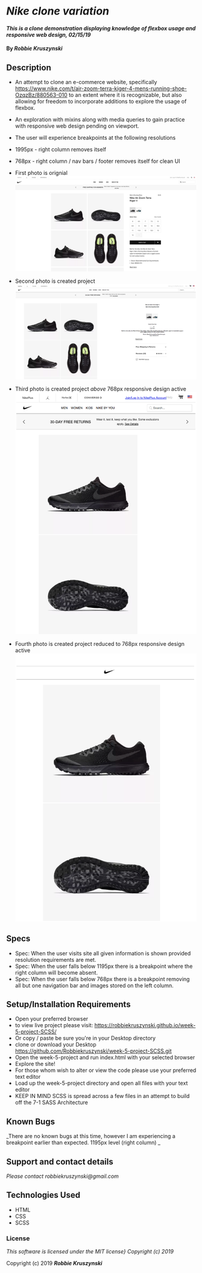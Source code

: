 # _Nike clone variation_

#### _This is a clone demonstration displaying knowledge of flexbox usage and responsive web design, 02/15/19_

#### By _**Robbie Kruszynski**_

## Description

* An attempt to clone an e-commerce website, specifically https://www.nike.com/t/air-zoom-terra-kiger-4-mens-running-shoe-OzqzBz/880563-010
to an extent where it is recognizable, but also allowing for freedom to incorporate additions to explore the usage of flexbox.

* An exploration with mixins along with media queries to gain practice with responsive web design pending on viewport.

* The user will experience breakpoints at the following resolutions
* 1995px - right column removes itself
* 768px - right column / nav bars / footer removes itself for clean UI
* First photo is orignial
![Original Version](img/original.png)
* Second photo is created project
![Alt Version](img/copycat.png)
* Third photo is created project *above* 768px responsive design active
![Responsive above 768px Version](img/breaksmall.png)
* Fourth photo is created project reduced to 768px responsive design active
![Responsive at 768px Version](img/compressed.png)

## Specs
* Spec: When the user visits site all given information is shown provided resolution requirements are met.
* Spec: When the user falls below 1195px there is a breakpoint where the right column will become absent.
* Spec: When the user  falls below 768px there is a breakpoint removing all but one navigation bar and images stored on the left column.

## Setup/Installation Requirements

* Open your preferred browser
* to view live project please visit: https://robbiekruszynski.github.io/week-5-project-SCSS/
* Or copy / paste be sure you're in your Desktop directory
* clone or download  your Desktop https://github.com/Robbiekruszynski/week-5-project-SCSS.git
* Open the week-5-project and run index.html with your selected browser
* Explore the site!
* For those whom wish to alter or view the code please use your preferred text editor
* Load up the week-5-project directory and open all files with your text editor
* KEEP IN MIND SCSS is spread across a few files in an attempt to build off the 7-1 SASS Architecture

## Known Bugs

_There are no known bugs at this time, however I am experiencing a breakpoint earlier than expected. 1195px level (right column) _

## Support and contact details

_Please contact robbiekruszynski@gmail.com_

## Technologies Used

* HTML
* CSS
* SCSS

### License

*This software is licensed under the MIT license} Copyright (c) 2019*

Copyright (c) 2019 **_Robbie Kruszynski_**
